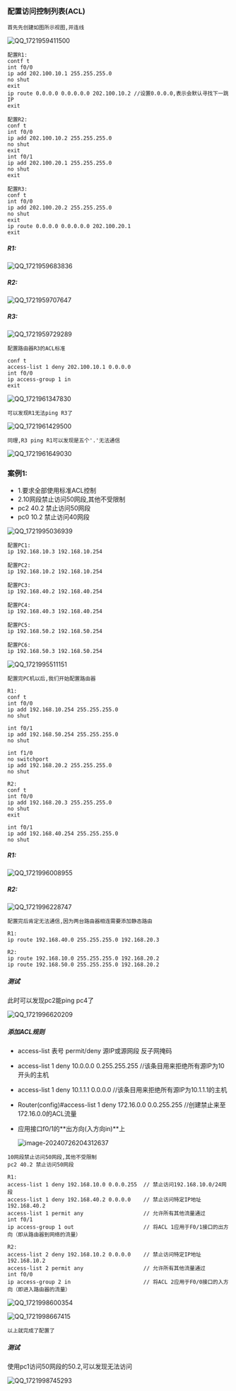 ### 配置访问控制列表(ACL)

```
首先先创建如图所示视图,并连线
```

![QQ_1721959411500](C:\Users\24937\AppData\Local\Temp\QQ_1721959411500.png)

```
配置R1:
contf t
int f0/0
ip add 202.100.10.1 255.255.255.0
no shut
exit
ip route 0.0.0.0 0.0.0.0.0 202.100.10.2 //设置0.0.0.0,表示会默认寻找下一跳IP
exit

配置R2:
conf t
int f0/0
ip add 202.100.10.2 255.255.255.0
no shut
exit
int f0/1
ip add 202.100.20.1 255.255.255.0
no shut
exit

配置R3:
conf t
int f0/0
ip add 202.100.20.2 255.255.255.0
no shut
exit
ip route 0.0.0.0 0.0.0.0.0 202.100.20.1
exit
```

##### R1:

![QQ_1721959683836](C:\Users\24937\AppData\Local\Temp\QQ_1721959683836.png)

##### R2:

![QQ_1721959707647](C:\Users\24937\AppData\Local\Temp\QQ_1721959707647.png)

##### R3:

![QQ_1721959729289](C:\Users\24937\AppData\Local\Temp\QQ_1721959729289.png)

```
配置路由器R3的ACL标准

conf t
access-list 1 deny 202.100.10.1 0.0.0.0
int f0/0
ip access-group 1 in
exit
```

![QQ_1721961347830](C:\Users\24937\AppData\Local\Temp\QQ_1721961347830.png)

```
可以发现R1无法ping R3了
```

![QQ_1721961429500](C:\Users\24937\AppData\Local\Temp\QQ_1721961429500.png)

```
同理,R3 ping R1可以发现是五个'.'无法通信
```

![QQ_1721961649030](C:\Users\24937\AppData\Local\Temp\QQ_1721961649030.png)



### 案例1:

- 1.要求全部使用标准ACL控制
- 2.10网段禁止访问50网段,其他不受限制
- pc2 40.2 禁止访问50网段
- pc0 10.2 禁止访问40网段

![QQ_1721995036939](assets/QQ_1721995036939.png)

```
配置PC1:
ip 192.168.10.3 192.168.10.254

配置PC2:
ip 192.168.10.2 192.168.10.254

配置PC3:
ip 192.168.40.2 192.168.40.254

配置PC4:
ip 192.168.40.3 192.168.40.254

配置PC5:
ip 192.168.50.2 192.168.50.254

配置PC6:
ip 192.168.50.3 192.168.50.254
```

![QQ_1721995511151](assets/QQ_1721995511151.png)

``` 
配置完PC机以后,我们开始配置路由器

R1:
conf t
int f0/0
ip add 192.168.10.254 255.255.255.0
no shut

int f0/1
ip add 192.168.50.254 255.255.255.0
no shut

int f1/0
no switchport
ip add 192.168.20.2 255.255.255.0
no shut

R2:
conf t
int f0/0
ip add 192.168.20.3 255.255.255.0
no shut
exit

int f0/1
ip add 192.168.40.254 255.255.255.0
no shut
```

##### R1:

![QQ_1721996008955](assets/QQ_1721996008955.png)

##### R2:

![QQ_1721996228747](assets/QQ_1721996228747.png)

```
配置完后肯定无法通信,因为两台路由器相连需要添加静态路由

R1:
ip route 192.168.40.0 255.255.255.0 192.168.20.3

R2:
ip route 192.168.10.0 255.255.255.0 192.168.20.2
ip route 192.168.50.0 255.255.255.0 192.168.20.2
```

##### 测试

此时可以发现pc2能ping pc4了

![QQ_1721996620209](assets/QQ_1721996620209.png)

##### 添加ACL规则

- access-list 表号 permit/deny 源IP或源网段 反子网掩码

- access-list 1 deny 10.0.0.0 0.255.255.255    //该条目用来拒绝所有源IP为10开头的主机  

- access-list 1 deny 10.1.1.1 0.0.0.0 	 //该条目用来拒绝所有源IP为10.1.1.1的主机

- Router(config)#access-list  1  deny  172.16.0.0  0.0.255.255   //创建禁止来至172.16.0.0的ACL流量

- 应用接口f0/1的**出方向(入方向in)**上

  ![image-20240726204312637](assets/image-20240726204312637.png)

  

```
10网段禁止访问50网段,其他不受限制
pc2 40.2 禁止访问50网段

R1:
access-list 1 deny 192.168.10.0 0.0.0.255  // 禁止访问192.168.10.0/24网段
access-list 1 deny 192.168.40.2 0.0.0.0    // 禁止访问特定IP地址192.168.40.2
access-list 1 permit any                   // 允许所有其他流量通过
int f0/1
ip access-group 1 out                      // 将ACL 1应用于F0/1接口的出方向（即从路由器到网络的流量）

R2:
access-list 2 deny 192.168.10.2 0.0.0.0    // 禁止访问特定IP地址192.168.10.2
access-list 2 permit any                   // 允许所有其他流量通过
int f0/0
ip access-group 2 in                       // 将ACL 2应用于F0/0接口的入方向（即进入路由器的流量）
```

![QQ_1721998600354](assets/QQ_1721998600354.png)

![QQ_1721998667415](assets/QQ_1721998667415.png)

```
以上就完成了配置了
```

##### 测试

使用pc1访问50网段的50.2,可以发现无法访问

![QQ_1721998745293](assets/QQ_1721998745293.png)